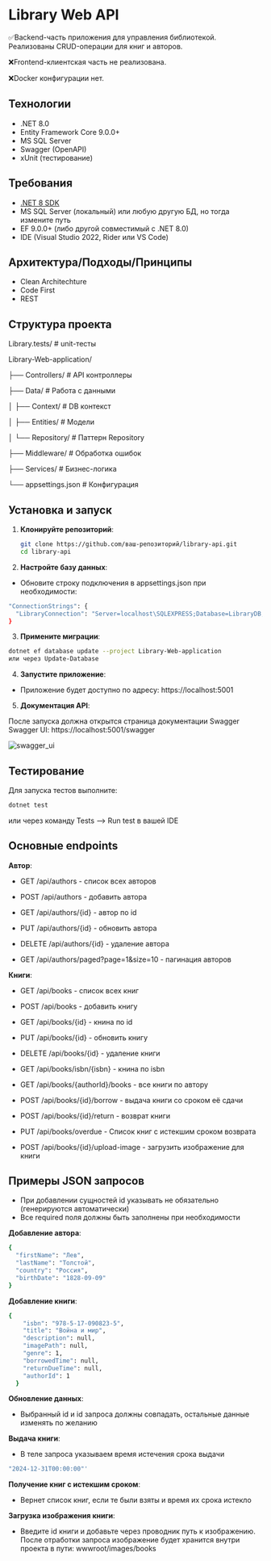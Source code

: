 # Library Web API

✅Backend-часть приложения для управления библиотекой. Реализованы CRUD-операции для книг и авторов.

❌Frontend-клиентская часть не реализована.

❌Docker конфигурации нет.

## Технологии

- .NET 8.0
- Entity Framework Core 9.0.0+
- MS SQL Server
- Swagger (OpenAPI)
- xUnit (тестирование)

## Требования

- [.NET 8 SDK](https://dotnet.microsoft.com/download/dotnet/8.0)
- MS SQL Server (локальный) или любую другую БД, но тогда измените путь
- EF 9.0.0+ (либо другой совместимый с .NET 8.0)
- IDE (Visual Studio 2022, Rider или VS Code)

## Архитектура/Подходы/Принципы

- Clean Architechture 
- Code First
- REST

## Структура проекта
Library.tests/         # unit-тесты

Library-Web-application/

├── Controllers/       # API контроллеры

├── Data/              # Работа с данными

│   ├── Context/       # DB контекст

│   ├── Entities/      # Модели

│   └── Repository/    # Паттерн Repository

├── Middleware/        # Обработка ошибок

├── Services/          # Бизнес-логика

└── appsettings.json   # Конфигурация

## Установка и запуск

1. **Клонируйте репозиторий**:
   ```bash
   git clone https://github.com/ваш-репозиторий/library-api.git
   cd library-api

2. **Настройте базу данных**:

- Обновите строку подключения в appsettings.json при необходимости:
```bash
"ConnectionStrings": {
  "LibraryConnection": "Server=localhost\SQLEXPRESS;Database=LibraryDB;Trusted_Connection=True;MultipleActiveResultSets=true;TrustServerCertificate=True;"
}
```

3. **Примените миграции**:

```bash
dotnet ef database update --project Library-Web-application
или через Update-Database
```

4. **Запустите приложение**:

- Приложение будет доступно по адресу: https://localhost:5001

5. **Документация API**:

После запуска должна открытся страница документации Swagger
Swagger UI: https://localhost:5001/swagger

![swagger_ui](https://github.com/user-attachments/assets/adae48fa-708a-47a9-a2f2-8da6c3808aa5)

## Тестирование

Для запуска тестов выполните:
```bash
dotnet test
```
или через команду Tests --> Run test в вашей IDE

## Основные endpoints

**Автор**:
- GET /api/authors - список всех авторов

- POST /api/authors - добавить автора

- GET /api/authors/{id} - автор по id

- PUT /api/authors/{id} - обновить автора

- DELETE /api/authors/{id} - удаление автора

- GET /api/authors/paged?page=1&size=10 - пагинация авторов

**Книги**:
- GET /api/books - список всех книг

- POST /api/books - добавить книгу

- GET /api/books/{id} - книна по id

- PUT /api/books/{id} - обновить книгу

- DELETE /api/books/{id} - удаление книги

- GET /api/books/isbn/{isbn} - книна по isbn

- GET /api/books/{authorId}/books - все книги по автору

- POST /api/books/{id}/borrow - выдача книги со сроком её сдачи

- POST /api/books/{id}/return - возврат книги

- PUT /api/books/overdue - Список книг с истекшим сроком возврата

- POST /api/books/{id}/upload-image - загрузить изображение для книги

## Примеры JSON запросов
- При добавлении сущностей id указывать не обязательно (генерируются автоматически)
- Все required поля должны быть заполнены при необходимости
  
**Добавление автора**:
```bash
{
  "firstName": "Лев",
  "lastName": "Толстой",
  "country": "Россия",
  "birthDate": "1828-09-09"
}
```

**Добавление книги**:
```bash
{ 
    "isbn": "978-5-17-090823-5",
    "title": "Война и мир",
    "description": null,
    "imagePath": null,
    "genre": 1,
    "borrowedTime": null,
    "returnDueTime": null,
    "authorId": 1
  }
```
**Обновление данных**:
- Выбранный id и id запроса должны совпадать, остальные данные изменять по желанию
  
**Выдача книги**:
- В теле запроса указываем время истечения срока выдачи
```bash
"2024-12-31T00:00:00"'
```

**Получение книг с истекшим сроком**:
- Вернет список книг, если те были взяты и время их срока истекло

**Загрузка изображения книги**:
- Введите id книги и добавьте через проводник путь к изображению. После отработки запроса изображение будет хранится внутри проекта в пути: wwwroot/images/books
